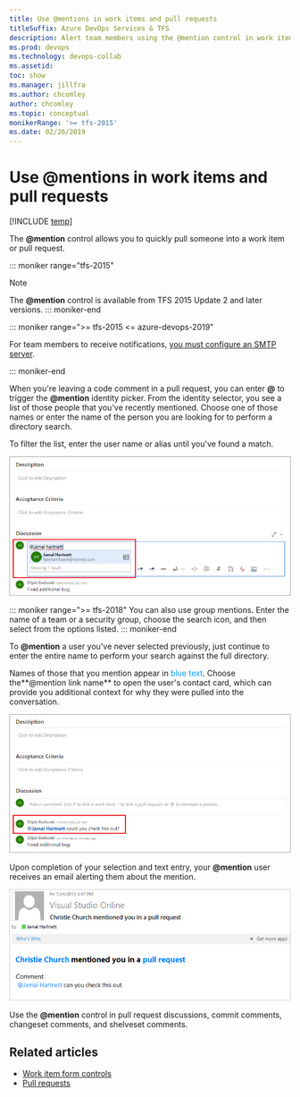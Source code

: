 ```yaml
---
title: Use @mentions in work items and pull requests 
titleSuffix: Azure DevOps Services & TFS 
description: Alert team members using the @mention control in work items and pull requests 
ms.prod: devops
ms.technology: devops-collab
ms.assetid: 
toc: show
ms.manager: jillfra
ms.author: chcomley
author: chcomley
ms.topic: conceptual
monikerRange: '>= tfs-2015'
ms.date: 02/26/2019
---
```


# Use &#64;mentions in work items and pull requests

[!INCLUDE [temp](../_shared/version-ts-tfs-2015-2016.md)]

The **@mention** control allows you to quickly pull someone into a work item or pull request.

::: moniker range="tfs-2015"
> [!NOTE]  
> The **@mention** control is available from TFS 2015 Update 2 and later versions.
::: moniker-end

<a id="mention-person-id">  </a>

::: moniker range=">= tfs-2015 <= azure-devops-2019"

For team members to receive notifications, [you must configure an SMTP server](/tfs/server/admin/setup-customize-alerts).

::: moniker-end

When you're leaving a code comment in a pull request, you can enter **@** to trigger the **@mention** identity picker. From the identity selector, you see a list of those people that you've recently mentioned. Choose one of those names or enter the name of the person you are looking for to perform a directory search.  

To filter the list, enter the user name or alias until you've found a match.

![Web portal, Pull Request, Type a user name or email alias to locate a match](_img/at-mention-pr-type-name.png)  

::: moniker range=">= tfs-2018"
You can also use group mentions. Enter the name of a team or a security group, choose the search icon, and then select from the options listed.
::: moniker-end

To **@mention** a user you've never selected previously, just continue to enter the entire name to perform your search against the full directory.  

Names of those that you mention appear in <span style="color:#0099FF">blue text</span>. Choose the**@mention link name** to open the user's contact card, which can provide you additional context for why they were pulled into the conversation.  

![Web portal, At mention user contact card accessible](_img/at-mention-link-to-user-contact-card.png)  

Upon completion of your selection and text entry, your **@mention** user receives an email alerting them about the mention.  

![Email sent to at-mention user organization](_img/mail-to-at-mention-user.png)

Use the **@mention** control in pull request discussions, commit comments, changeset comments, and shelveset comments.

## Related articles

- [Work item form controls](../boards/work-items/work-item-form-controls.md)  
- [Pull requests](../repos/git/pullrequest.md)
